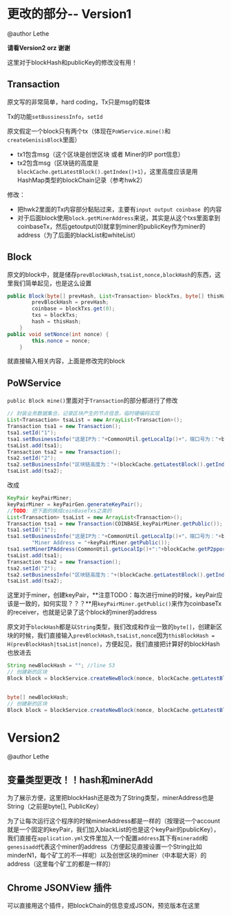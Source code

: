 # 更改的部分-- Version1

@author Lethe

**请看Version2 orz 谢谢**

这里对于blockHash和publicKey的修改没有用！

## Transaction

原文写的非常简单，hard coding，Tx只是msg的载体

Tx的功能`setBussinessInfo`，`setId` 

原文假定一个block只有两个tx（体现在`PoWService.mine()`和`createGenisisBlock`里面）

- tx1包含msg（这个区块是创世区块 或者 Miner的IP port信息）
- tx2包含msg（区块链的高度是`blockCache.getLatestBlock().getIndex()+1`），这里高度应该是用HashMap类型的blockChain记录（参考hwk2）

修改：

- 把hwk2里面的Tx内容部分黏贴过来，主要有`input output coinbase `的内容
- 对于后面block使用`block.getMinerAddress`来说，其实是从这个txs里面拿到coinbaseTx，然后getoutput(0)就拿到miner的publicKey作为miner的address（为了后面的blackList和whiteList）

## Block

原文的block中，就是储存`prevBlockHash,tsaList,nonce,blockHash`的东西，这里我们简单起见，也是这么设置

```java
public Block(byte[] prevHash, List<Transaction> blockTxs, byte[] thisHash) {
		prevBlockHash = prevHash;
		coinbase = blockTxs.get(0);
		txs = blockTxs;
		hash = thisHash;
	}
public void setNonce(int nonce) {
		this.nonce = nonce;
	}
```

就直接输入相关内容，上面是修改完的block

## PoWService

`public Block mine()`里面对于`Transaction`的部分都进行了修改

```java
// 封装业务数据集合，记录区块产生的节点信息，临时硬编码实现
List<Transaction> tsaList = new ArrayList<Transaction>();
Transaction tsa1 = new Transaction();
tsa1.setId("1");
tsa1.setBusinessInfo("这是IP为："+CommonUtil.getLocalIp()+"，端口号为："+blockCache.getP2pport()+"的节点挖矿生成的区块");
tsaList.add(tsa1);
Transaction tsa2 = new Transaction();
tsa2.setId("2");
tsa2.setBusinessInfo("区块链高度为："+(blockCache.getLatestBlock().getIndex()+1));
tsaList.add(tsa2);
```

改成

```java
KeyPair keyPairMiner;
keyPairMiner = keyPairGen.generateKeyPair();
//TODO: 把下面的换成coinBaseTxs之类的
List<Transaction> tsaList = new ArrayList<Transaction>();
Transaction tsa1 = new Transaction(COINBASE,keyPairMiner.getPublic());
tsa1.setId("1");
tsa1.setBusinessInfo("这是IP为："+CommonUtil.getLocalIp()+"，端口号为："+blockCache.getP2pport()+"的节点挖矿生成的区块\n" +
		"Miner Address = "+keyPairMiner.getPublic());
tsa1.setMinerIPAddress(CommonUtil.getLocalIp()+":"+blockCache.getP2pport());
tsaList.add(tsa1);
Transaction tsa2 = new Transaction();
tsa2.setId("2");
tsa2.setBusinessInfo("区块链高度为："+(blockCache.getLatestBlock().getIndex()+1));
tsaList.add(tsa2);
```

这里对于miner，创建keyPair，**注意TODO：每次进行mine的时候，keyPair应该是一致的，如何实现？？？**用`keyPairMiner.getPublic()`来作为coinbaseTx的receiver，也就是记录了这个block的miner的address



原文对于`blockHash`都是以`String`类型，我们改成和作业一致的`byte[]`，创建新区块的时候，我们直接输入`prevBlockHash,tsaList,nonce`因为`thisBlockHash = H(prevBlockHash|tsaList|nonce)`，方便起见，我们直接把计算好的blockHash也放进去

```java
String newBlockHash = ""; //line 53
// 创建新的区块
Block block = blockService.createNewBlock(nonce, blockCache.getLatestBlock().getHash(), newBlockHash, tsaList);
		
```

```java
byte[] newBlockHash;
// 创建新的区块
Block block = blockService.createNewBlock(nonce, blockCache.getLatestBlock().getHash(), tsaList, newBlockHash);
```



# Version2

@author Lethe

## 变量类型更改！！hash和minerAdd

为了展示方便，这里把blockHash还是改为了String类型，minerAddress也是String（之前是byte[], PublicKey）

为了让每次运行这个程序的时候minerAddress都是一样的（按理说一个account就是一个固定的keyPair，我们加入blackList的也是这个keyPair的publicKey），我们直接在`application.yml`文件里加入一个配置`address`其下有`mineradd`和`genesisadd`代表这个miner的address（方便起见直接设置一个String比如minderN1，每个矿工的不一样呢）以及创世区块的miner（中本聪大哥）的address（这里每个矿工的都是一样的）

## Chrome JSONView 插件

可以直接用这个插件，把blockChain的信息变成JSON，预览版本在这里


